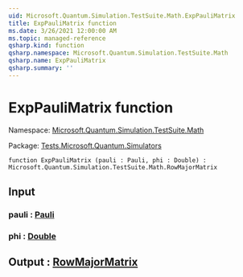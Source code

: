 ```yaml
---
uid: Microsoft.Quantum.Simulation.TestSuite.Math.ExpPauliMatrix
title: ExpPauliMatrix function
ms.date: 3/26/2021 12:00:00 AM
ms.topic: managed-reference
qsharp.kind: function
qsharp.namespace: Microsoft.Quantum.Simulation.TestSuite.Math
qsharp.name: ExpPauliMatrix
qsharp.summary: ''
---
```


# ExpPauliMatrix function

Namespace: [Microsoft.Quantum.Simulation.TestSuite.Math](xref:Microsoft.Quantum.Simulation.TestSuite.Math)

Package: [Tests.Microsoft.Quantum.Simulators](https://nuget.org/packages/Tests.Microsoft.Quantum.Simulators)




```qsharp
function ExpPauliMatrix (pauli : Pauli, phi : Double) : Microsoft.Quantum.Simulation.TestSuite.Math.RowMajorMatrix
```


## Input

### pauli : [Pauli](xref:microsoft.quantum.lang-ref.pauli)




### phi : [Double](xref:microsoft.quantum.lang-ref.double)





## Output : [RowMajorMatrix](xref:Microsoft.Quantum.Simulation.TestSuite.Math.RowMajorMatrix)

